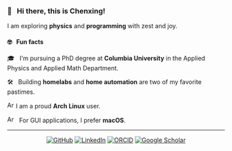### 👋 &nbsp; Hi there, this is Chenxing!

I am exploring **physics** and **programming** with zest and joy.

#### 🤓 &nbsp; Fun facts

🎓 &nbsp; I'm pursuing a PhD degree at **Columbia University** in the Applied Physics and Applied Math Department.

🛠️ &nbsp; Building **homelabs** and **home automation** are two of my favorite pastimes.

<img src="https://github.com/chazeon/chazeon/assets/2217102/d2fea783-b44c-49a7-83f6-0c59722212ab" alt="Arch Linux Logo" height="16"> I am a proud **Arch Linux** user.

<img src="https://github.com/chazeon/chazeon/assets/2217102/44d58a03-9343-4a08-a1fb-b0f98513e50e" alt="Arch Linux Logo" height="16"> &nbsp; For GUI applications, I prefer **macOS**.

<!--
**chazeon/chazeon** is a ✨ _special_ ✨ repository because its `README.md` (this file) appears on your GitHub profile.

Here are some ideas to get you started:

- 🔭 I’m currently working on ...
- 🌱 I’m currently learning ...
- 👯 I’m looking to collaborate on ...
- 🤔 I’m looking for help with ...
- 💬 Ask me about ...
- 📫 How to reach me: ...
- 😄 Pronouns: ...
- ⚡ Fun fact: ...
-->

---
<p align="center">
  <a href="https://github.com/chazeon"><img src="https://img.shields.io/github/stars/chazeon?affiliations=COLLABORATOR&amp;style=flat-square&amp;logo=github" alt="GitHub"></a>
  <a href="https://www.linkedin.com/in/chenxing-luo"><img src="https://img.shields.io/static/v1?label=&amp;message=LinkedIn&amp;color=0077B5&amp;style=flat-square&amp;logo=linkedin" alt="LinkedIn"></a>
  <a href="https://orcid.org/0000-0003-4116-6851"><img src="https://img.shields.io/static/v1?label=ORCID&amp;message=0000-0003-4116-6851&amp;color=green&amp;style=flat-square&amp;logo=orcid" alt="ORCID"></a>
  <a href="https://scholar.google.com/citations?user=iMefCXUAAAAJ"><img src="https://img.shields.io/static/v1?label=&amp;message=Google%20Scholar&amp;color=gray&amp;style=flat-square&amp;logo=google-scholar" alt="Google Scholar"></a>
</p>
